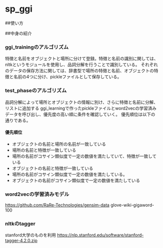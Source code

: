 # sp_ggi

##使い方


##中身の紹介
### ggi_trainingのアルゴリズム  
特徴と名前をオブジェクトと場所に分けて登録。特徴と名前の識別に関しては、nltkというモジュールを使用し、品詞分解を行うことで識別している。 
それぞれのデータの保存方法に関しては、辞書型で場所の特徴と名前、オブジェクトの特徴と名前の4つに分け、pickleファイルとして保存している。 

### test_phaseのアルゴリズム
品詞分解によって場所とオブジェクトの情報に別け、さらに特徴と名前に分解、リストに追加する 
ggi_learningで作ったpickleファイルとword2vecの学習済みデータを呼び出し、優先度の高い順に条件を確認していく。  優先順位は以下の通りである。

#### 優先順位

- オブジェクトの名前と場所の名前が一致している
- 場所の名前と特徴が一致している
- 場所の名前がコサイン類似度で一定の数値を満たしていて、特徴が一致している
- オブジェクトの名前と特徴が一致している
- 場所の名前がコサイン類似度で一定の数値を満たしている。
- オブジェクトの名前がコサイン類似度で一定の数値を満たしている
### word2vecの学習済みモデル
https://github.com/RaRe-Technologies/gensim-data
glove-wiki-gigaword-100

### nltkのtagger
stanford大学のものを利用
https://nlp.stanford.edu/software/stanford-tagger-4.2.0.zip



